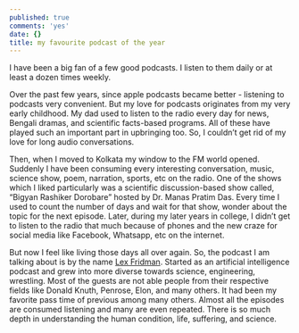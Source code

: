 ```yaml
---
published: true
comments: 'yes'
date: {}
title: my favourite podcast of the year
---
```

I have been a big fan of a few good podcasts. I listen to them daily or at least a dozen times weekly. 

Over the past few years, since apple podcasts became better - listening to podcasts very convenient. But my love for podcasts originates from my very early childhood. My dad used to listen to the radio every day for news, Bengali dramas, and scientific facts-based programs. All of these have played such an important part in upbringing too. So, I couldn’t get rid of my love for long audio conversations. 

Then, when I moved to Kolkata my window to the FM world opened. Suddenly I have been consuming every interesting conversation, music, science show, poem, narration, sports, etc on the radio. One of the shows which I liked particularly was a scientific discussion-based show called, “Bigyan Rashiker Dorobare” hosted by Dr. Manas Pratim Das. Every time I used to count the number of days and wait for that show, wonder about the topic for the next episode. Later, during my later years in college, I didn’t get to listen to the radio that much because of phones and the new craze for social media like Facebook, Whatsapp, etc on the internet. 

But now I feel like living those days all over again. So, the podcast I am talking about is by the name [Lex Fridman](https://www.youtube.com/channel/UCSHZKyawb77ixDdsGog4iWA). Started as an artificial intelligence podcast and grew into more diverse towards science, engineering, wrestling. Most of the guests are not able people from their respective fields like Donald Knuth, Penrose, Elon, and many others. It had been my favorite pass time of previous among many others. Almost all the episodes are consumed listening and many are even repeated. There is so much depth in understanding the human condition, life, suffering, and science.
